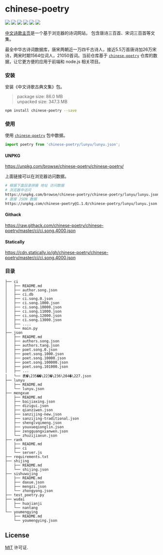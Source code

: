# chinese-poetry

[![](https://img.shields.io/github/issues/chinese-poetry/chinese-poetry-npm.svg)](https://github.com/chinese-poetry/chinese-poetry-npm/issues) [![](https://img.shields.io/github/forks/chinese-poetry/chinese-poetry-npm.svg)](https://github.com/chinese-poetry/chinese-poetry-npm/network) [![](https://img.shields.io/github/stars/chinese-poetry/chinese-poetry-npm.svg)](https://github.com/chinese-poetry/chinese-poetry-npm/stargazers) ![](http://jaywcjlove.github.io/sb/status/no-dependencies.svg) [![](https://img.shields.io/npm/v/chinese-poetry.svg)](https://www.npmjs.com/package/chinese-poetry) [![](https://jaywcjlove.github.io/sb/ico/npm.svg)](https://www.npmjs.com/package/chinese-poetry)

[中文诗歌主页](https://shici.store)是一个基于浏览器的诗词网站， 包含唐诗三百首、宋词三百首等文集。

最全中华古诗词数据库，唐宋两朝近一万四千古诗人，接近5.5万首唐诗加26万宋诗，两宋时期1564位词人，21050首词。当前仓库基于 [`chinese-poetry`](https://github.com/chinese-poetry/chinese-poetry) 仓库的数据，让它更方便的应用于前端和 node.js 相关项目。

### 安装

安装《中文诗歌古典文集》包。

> package size:  86.0 MB  
> unpacked size: 347.3 MB  

```bash
npm install chinese-poetry --save
```

### 使用

使用 [`chinese-poetry`](https://www.npmjs.com/package/chinese-poetry) 包中数据。

```js
import poetry from 'chinese-poetry/lunyu/lunyu.json';
```

#### UNPKG

https://unpkg.com/browse/chinese-poetry/chinese-poetry/

上面链接可以在浏览器访问数据。

```bash
# 根据下面目录拼接 地址 访问数据
# 浏览器中访问
https://unpkg.com/browse/chinese-poetry/chinese-poetry/lunyu/lunyu.json
# 直接 JSON 数据
https://unpkg.com/chinese-poetry@1.1.0/chinese-poetry/lunyu/lunyu.json
```

#### Githack

https://raw.githack.com/chinese-poetry/chinese-poetry/master/ci/ci.song.4000.json

#### Statically

https://cdn.statically.io/gh/chinese-poetry/chinese-poetry/master/ci/ci.song.4000.json

### 目录

```
├── ci
│   ├── README.md
│   ├── author.song.json
│   ├── ci.db
│   ├── ci.song.0.json
│   ├── ci.song.1000.json
│   ├── ci.song.10000.json
│   ├── ci.song.11000.json
│   ├── ci.song.12000.json
│   ├── ci.song.13000.json
│   ├── ....
│   └── main.py
├── json
│   ├── README.md
│   ├── authors.song.json
│   ├── authors.tang.json
│   ├── poet.song.0.json
│   ├── poet.song.1000.json
│   ├── poet.song.10000.json
│   ├── poet.song.100000.json
│   ├── poet.song.101000.json
│   ├── ...
│   └── 表�\235��\223�\236\204�\227.json
├── lunyu
│   ├── README.md
│   └── lunyu.json
├── mengxue
│   ├── README.md
│   ├── baijiaxing.json
│   ├── dizigui.json
│   ├── qianziwen.json
│   ├── sanzijing-new.json
│   ├── sanzijing-traditional.json
│   ├── shenglvqimeng.json
│   ├── youxueqionglin.json
│   ├── zengguangxianwen.json
│   └── zhuzijiaxun.json
├── rank
│   ├── README.md
│   ├── ci
│   └── server.js
├── requirements.txt
├── shijing
│   ├── README.md
│   └── shijing.json
├── sishuwujing
│   ├── README.md
│   ├── daxue.json
│   ├── mengzi.json
│   └── zhongyong.json
├── test_poetry.py
├── wudai
│   ├── huajianji
│   └── nantang
└── youmengying
    ├── README.md
    └── youmengying.json
```

## License

[MIT](https://github.com/chinese-poetry/chinese-poetry/blob/master/LICENSE) 许可证.
